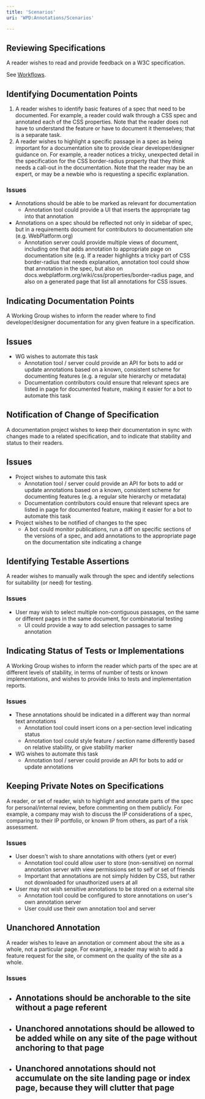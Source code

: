 ```yaml
---
title: 'Scenarios'
uri: 'WPD:Annotations/Scenarios'

---
```

## Reviewing Specifications

A reader wishes to read and provide feedback on a W3C specification.

See [Workflows](/WPD:Annotations/Workflows).

## Identifying Documentation Points

1.  A reader wishes to identify basic features of a spec that need to be documented. For example, a reader could walk through a CSS spec and annotated each of the CSS properties. Note that the reader does not have to understand the feature or have to document it themselves; that is a separate task.
2.  A reader wishes to highlight a specific passage in a spec as being important for a documentation site to provide clear developer/designer guidance on. For example, a reader notices a tricky, unexpected detail in the specification for the CSS border-radius property that they think needs a call-out in the documentation. Note that the reader may be an expert, or may be a newbie who is requesting a specific explanation.

### Issues

-   Annotations should be able to be marked as relevant for documentation
    -   Annotation tool could provide a UI that inserts the appropriate tag into that annotation
-   Annotations on a spec should be reflected not only in sidebar of spec, but in a requirements document for contributors to documentation site (e.g. WebPlatform.org)
    -   Annotation server could provide multiple views of document, including one that adds annotation to appropriate page on documentation site (e.g. If a reader highlights a tricky part of CSS border-radius that needs explanation, annotation tool could show that annotation in the spec, but also on docs.webplatform.org/wiki/css/properties/border-radius page, and also on a generated page that list all annotations for CSS issues.

## Indicating Documentation Points

A Working Group wishes to inform the reader where to find developer/designer documentation for any given feature in a specification.

## Issues

-   WG wishes to automate this task
    -   Annotation tool / server could provide an API for bots to add or update annotations based on a known, consistent scheme for documenting features (e.g. a regular site hierarchy or metadata)
    -   Documentation contributors could ensure that relevant specs are listed in page for documented feature, making it easier for a bot to automate this task

## Notification of Change of Specification

A documentation project wishes to keep their documentation in sync with changes made to a related specification, and to indicate that stability and status to their readers.

## Issues

-   Project wishes to automate this task
    -   Annotation tool / server could provide an API for bots to add or update annotations based on a known, consistent scheme for documenting features (e.g. a regular site hierarchy or metadata)
    -   Documentation contributors could ensure that relevant specs are listed in page for documented feature, making it easier for a bot to automate this task
-   Project wishes to be notified of changes to the spec
    -   A bot could monitor publications, run a diff on specific sections of the versions of a spec, and add annotations to the appropriate page on the documentation site indicating a change

## Identifying Testable Assertions

A reader wishes to manually walk through the spec and identify selections for suitability (or need) for testing.

### Issues

-   User may wish to select multiple non-contiguous passages, on the same or different pages in the same document, for combinatorial testing
    -   UI could provide a way to add selection passages to same annotation

## Indicating Status of Tests or Implementations

A Working Group wishes to inform the reader which parts of the spec are at different levels of stability, in terms of number of tests or known implementations, and wishes to provide links to tests and implementation reports.

### Issues

-   These annotations should be indicated in a different way than normal text annotations
    -   Annotation tool could insert icons on a per-section level indicating status
    -   Annotation tool could style feature / section name differently based on relative stability, or give stability marker
-   WG wishes to automate this task
    -   Annotation tool / server could provide an API for bots to add or update annotations

## Keeping Private Notes on Specifications

A reader, or set of reader, wish to highlight and annotate parts of the spec for personal/internal review, before commenting on them publicly. For example, a company may wish to discuss the IP considerations of a spec, comparing to their IP portfolio, or known IP from others, as part of a risk assessment.

### Issues

-   User doesn't wish to share annotations with others (yet or ever)
    -   Annotation tool could allow user to store (non-sensitive) on normal annotation server with view permissions set to self or set of friends
    -   Important that annotations are not simply hidden by CSS, but rather not downloaded for unauthorized users at all
-   User may not wish sensitive annotations to be stored on a external site
    -   Annotation tool could be configured to store annotations on user's own annotation server
    -   User could use their own annotation tool and server

## Unanchored Annotation

A reader wishes to leave an annotation or comment about the site as a whole, not a particular page. For example, a reader may wish to add a feature request for the site, or comment on the quality of the site as a whole.

### Issues

-   Annotations should be anchorable to the site without a page referent
    -

-   Unanchored annotations should be allowed to be added while on any site of the page without anchoring to that page
    -

-   Unanchored annotations should not accumulate on the site landing page or index page, because they will clutter that page
    -

